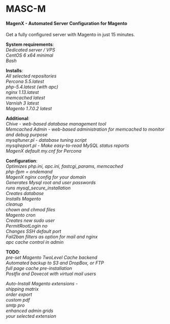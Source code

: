 MASC-M
======

#### MagenX - Automated Server Configuration for Magento
Get a fully configured server with Magento in just 15 minutes.

**System requirements**:<br/>
*Dedicated server / VPS*<br/>
*CentOS 6 x64 minimal*<br/>
*Bash*<br/>

**Installs**:<br/>
*All selected repositories*<br/>
*Percona 5.5.latest*<br/>
*php-5.4.latest (with apc)*<br/>
*nginx 1.13.latest*<br/>
*memcached latest*<br/>
*Varnish 3 latest*<br/>
*Magento 1.7.0.2 latest*<br/>

**Additional**:<br/>
*Chive - web-based database management tool*<br/>
*Memcached Admin - web-based administration for memcached to monitor and debug purpose*<br/>
*mysqltuner.pl - database tuning script*<br/>
*mysqlreport.pl - Make easy-to-read MySQL status reports*<br/>
*MagenX default my.cnf for Percona*<br/>

**Configuration**:<br/>
*Optimizes php.ini, apc.ini, fastcgi_params, memcached*<br/>
*php-fpm = ondemand*<br/>
*MagenX nginx config for your domain*<br/>
*Generates Mysql root and user passwords*<br/>
*runs mysql_secure_installation*<br/>
*Creates database*<br/>
*Installs Magento*<br/>
*cleanup*<br/>
*chown and chmod files*<br/>
*Magento cron*<br/>
*Creates new sudo user*<br/>
*PermitRootLogin no*<br/>
*Changes SSH default port*<br/>
*Fail2ban filters as option for mail and nginx*<br/>
*apc cache control in admin*<br/>

**TODO**:<br/>
*pre-set Magento TwoLevel Cache backend*<br/>
*Automated backup to S3 and DropBox, or FTP*<br/>
*full page cache pre-installation*<br/>
*Postfix and Dovecot with virtual mail users*<br/>

*Auto-Install Magento extensions -*<br/>
*shipping matrix*<br/>
*order export*<br/>
*custom pdf*<br/>
*smtp pro*<br/>
*enhanced admin grids*<br/>
*your selected extension*<br/>
 

